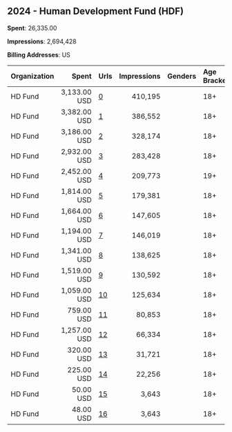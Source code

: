 ## 2024 - Human Development Fund (HDF) 
**Spent**: 26,335.00

**Impressions**: 2,694,428

**Billing Addresses**: US

|Organization|Spent|Urls|Impressions|Genders|Age Brackets|Country Codes|
|:---|---:|:---|---:|:---|:---|:---|
|HD Fund|3,133.00 USD|[0](https://www.snap.com/political-ads/asset/04e8223e193edbedb7f5bcac7a934477d1165424fb388566ca70d3e0499b4eae?mediaType=jpg)|410,195||18+|united states|
|HD Fund|3,382.00 USD|[1](https://www.snap.com/political-ads/asset/3fd3ad4c0f03d392e3030a5261ed560126336dd255bc1e77550e48a845059fe4?mediaType=mp4)|386,552||18+|united states|
|HD Fund|3,186.00 USD|[2](https://www.snap.com/political-ads/asset/371468066240524a631232786675867300c51afd8b01379a8be56c133256963c?mediaType=png)|328,174||18+|united states|
|HD Fund|2,932.00 USD|[3](https://www.snap.com/political-ads/asset/52f873ce82034c0cab1b44fee3bc82996a6c7bacee8ef319c620d2face88c716?mediaType=png)|283,428||18+|united states|
|HD Fund|2,452.00 USD|[4](https://www.snap.com/political-ads/asset/9611bb8350733b642157674bde59b2c93f33e4ddb932ac6916122fe2196a2acc?mediaType=mp4)|209,773||19+|united states|
|HD Fund|1,814.00 USD|[5](https://www.snap.com/political-ads/asset/ba9340e8d0e5e9a7531f3680f1910d2c14eec663ef0aab08b13d1bd9e2fed6e7?mediaType=png)|179,381||18+|united states|
|HD Fund|1,664.00 USD|[6](https://www.snap.com/political-ads/asset/03f7bb81be2cefb20e5c547d7cd1ee33c355751196bd682a38c6e50f603015f4?mediaType=png)|147,605||18+|united states|
|HD Fund|1,194.00 USD|[7](https://www.snap.com/political-ads/asset/04e8223e193edbedb7f5bcac7a934477d1165424fb388566ca70d3e0499b4eae?mediaType=jpg)|146,019||18+|united states|
|HD Fund|1,341.00 USD|[8](https://www.snap.com/political-ads/asset/cf55eb523141308728ddef3da028b9776d2fa6c0621ba1874df3bc9d0abbaeee?mediaType=png)|138,625||18+|united states|
|HD Fund|1,519.00 USD|[9](https://www.snap.com/political-ads/asset/582bfd3bdabd809d3927cd461d76fb403f036d363e109819dd56330d663effa8?mediaType=jpg)|130,592||18+|united states|
|HD Fund|1,059.00 USD|[10](https://www.snap.com/political-ads/asset/f3ef128f363aa806e272713a93b546c1f525893c2d7ce64c7e0e6a9c4f5da755?mediaType=png)|125,634||18+|united states|
|HD Fund|759.00 USD|[11](https://www.snap.com/political-ads/asset/265e9b48b98254038c45b288393652f26b9863c91c40ed4231f9fac148824357?mediaType=png)|80,853||18+|united states|
|HD Fund|1,257.00 USD|[12](https://www.snap.com/political-ads/asset/582bfd3bdabd809d3927cd461d76fb403f036d363e109819dd56330d663effa8?mediaType=jpg)|66,334||18+|united states|
|HD Fund|320.00 USD|[13](https://www.snap.com/political-ads/asset/6cef6cf417603121fe9b3e781c1d5d4d9e34b3f0186ab975a29bd2a01a3e37f4?mediaType=png)|31,721||18+|united states|
|HD Fund|225.00 USD|[14](https://www.snap.com/political-ads/asset/6cef6cf417603121fe9b3e781c1d5d4d9e34b3f0186ab975a29bd2a01a3e37f4?mediaType=png)|22,256||18+|united states|
|HD Fund|50.00 USD|[15](https://www.snap.com/political-ads/asset/c2df09dfc4d25df28cface6d84698d24b292d9f61933d2372c32e37483576b57?mediaType=png)|3,643||18+|united states|
|HD Fund|48.00 USD|[16](https://www.snap.com/political-ads/asset/c2df09dfc4d25df28cface6d84698d24b292d9f61933d2372c32e37483576b57?mediaType=png)|3,643||18+|united states|
